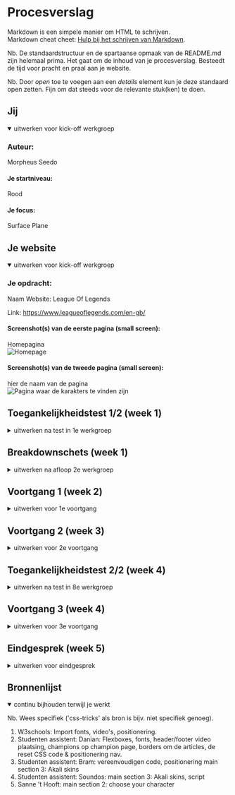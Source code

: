 # Procesverslag
Markdown is een simpele manier om HTML te schrijven.  
Markdown cheat cheet: [Hulp bij het schrijven van Markdown](https://github.com/adam-p/markdown-here/wiki/Markdown-Cheatsheet).

Nb. De standaardstructuur en de spartaanse opmaak van de README.md zijn helemaal prima. Het gaat om de inhoud van je procesverslag. Besteedt de tijd voor pracht en praal aan je website.

Nb. Door *open* toe te voegen aan een *details* element kun je deze standaard open zetten. Fijn om dat steeds voor de relevante stuk(ken) te doen.





## Jij

<details open>
  <summary>uitwerken voor kick-off werkgroep</summary>

  ### Auteur:
  Morpheus Seedo

  #### Je startniveau:
  Rood

  #### Je focus:
  Surface Plane
 
</details>





## Je website

<details open>
  <summary>uitwerken voor kick-off werkgroep</summary>

  ### Je opdracht:
  Naam Website: League Of Legends
  
  Link: https://www.leagueoflegends.com/en-gb/ 

  #### Screenshot(s) van de eerste pagina (small screen): 
  
  Homepagina  
  <img src="/readme-images/homepage_lol_ss.png" width="375px" alt="Homepage">

  #### Screenshot(s) van de tweede pagina (small screen):
  hier de naam van de pagina  
  <img src="readme-images/championpage_lol_ss.png" width="375px" alt="Pagina waar de karakters te vinden zijn">
 
</details>



## Toegankelijkheidstest 1/2 (week 1)

<details>
  <summary>uitwerken na test in 1e werkgroep</summary>

  ### Bevindingen
  Waar ik achter ben gekomen tijdens de toegankelijkheidstest waren:
    1. Dat de screen reader niet alleen een heel scherm van boven naar beneden (kunnen) lezen, maar ook alleen specifieke onderdelen op een wesbite.
    2. Dat het belangrijk is om rekening te houden met kleurgebruik voor mensen die visueel beperkt zijn;
    3. Dat het belangrijk dat de gebruiker gemakkelijk door de wesbite moet kunnen navigeren met alleen een toetsenbord.

  #### Screenreader
  De hiërarchie van de website van League of Legends is zeer goed, de screenreader leest eerst de belangrijkste onderdelen in gaat daarna op een chronologische wijze door de website heen.

  #### Muis en Toetsenbord 
  De wesbite valt goed te bedienen met alleen een toetsenbord.
  Wat hieraan verbeterd kan worden is de focusstate van de website, deze valt namelijk niet erg op een dat zou opvallender kunnen zijn i.v.m. toegankelijkheid. 

  #### Motoriek (shocks, elastiekjes)
  De website voel gemakkelijk te bedienen toen ik de elastiekjes om had, het enige waar ik op moest letten was dat ik niet met twee vingers tegelijk het scherm in drukte. 
  Dat heeft eerder te maken met de instellingen van mijn mac. 

  Het werd iets lastiger toen ik wilde navigeren door de website terwijl ik de schokband om had. 
  De oplossing die ik hiervoor zou kunnen bedenken zijn grotere buttons op de website, zodat er niet te veel mogleijkheden zijn om er naast te klikken.

  #### Visueel (brillen, contrast, kleurenblind, dark/light). 
  De wesbite van League of Legends valt goed te navigeren voor iemand met een visuele beperking.
  Het enige wat verbeterd zou kunnen worden zijn achtergrond afbeeldingen, deze vallen namelijk weg vanwege de lage hoeveelheid contrast.

</details>



## Breakdownschets (week 1)

<details>
  <summary>uitwerken na afloop 2e werkgroep</summary>

  ### de hele pagina: 
  <img src="readme-images/Homepage-breakdownschets.png" width="375px" alt="breakdown van de hele pagina">

</details>





## Voortgang 1 (week 2)

<details>
  <summary>uitwerken voor 1e voortgang</summary>


  ### Agenda voor meeting
  samen met je groepje opstellen

  Donna          | 
  Vragen over de svg afbeeldingen van de social media op de website.

  Morpheus         |

‘Hoe kan ik meerdere img’s in een section selecteren, terwijl er zowel meerdere sections als img’s in dezelfde footer (maar wél apparte section en/of article) staan?’

  Ruby             |
  Klikbare bolletjes onder carousel 
  Werkbare filter knoppen bij items

  ### Verslag van meeting
 Donna had vragen over een automatische slider en hoe deze uit zichzelf kon laten bewegen en dat kon op diverse manieren. Doormiddel van JavaScript of gewoon met css en dan een timer erop zetten. Mijn vraag was ook beantwoord, ik kon namelijk achter de 'nth-of-type' gewoon een komma plaatsen en daarachter weer de code met de (andere) specifieke'nth-of-type' plaatsen en daarvan was ik niet op de hoogte.

</details>





## Voortgang 2 (week 3)

<details>
  <summary>uitwerken voor 2e voortgang</summary>

  ### Stand van zaken
  Wat voor mij lastig is, is het achterhalen welke code gebruikt is om deze afbeeldingen op deze positie te krijgen.

    <img src="readme-images/vraag_voortgang_2_ss.png" width="375px" alt="breakdown van de hele pagina">


  ### Agenda voor meeting
  samen met je groepje opstellen

   Donna          | 
    De vraag die Donna had was hoe zij de articles in haar section kon stijlen, de arcitle bestond uit een foto met daarin een titel en kleine tekst eronder. Terwijl het gehele afbeelding linkt naar een andere pagina.


  Morpheus         |

    ‘Ik heb vooral een vraag over de plaatsing van de afbeeldingen binnen een bepaalde section. Ik weet dat ik posistion absolute moet toepassen, maar als ik dat doe op één afbeelding, hoe kan ik er dan voor zorgen dat alle 3 de afbeeldingen geplaatst worden op dezelfde plek?'

  Ruby             |

    Ruby had een vraag over de verschillende hover (states) van de svg's die geplaatst waren op haar website

  ### Verslag van meeting
   De oplossing voor mijn probleem was vrij simpel, maar toen ondekte ik het moeilijkste gedeelde van mij code. Ik moest gaan werken met JavaScript om de source van de 3e afbeelding aan te passen na een x-aantal (mili)seconden.

</details>





## Toegankelijkheidstest 2/2 (week 4)

<details>
  <summary>uitwerken na test in 8e werkgroep</summary>

  ### Bevindingen


  #### Screenreader
  Ik kwam erachter dat de screenreader alle elementen die ik toegepast heb op de website opleest in plaats van alleen de content en de alt tags.
  Hier zal ik een oplossing op kunnen bedenken om de website nog toegankelijker te maken voor de gebruiker.


  #### Muis en Toetsenbord 
  Ik kwam erachter dat het gemakkelijk is om met toetsebord en muis te navigeren door mijn website heen. Het puntje dat verbeterd moet worden is de focus state. De gebruiker kan namelijk niet zien waar hij zich nou bevindt op de webpagina (los van het scherm dat mee beweegt).


  #### Motoriek (shocks, elastiekjes)
  Hier was niet heel veel aan veranderd vergeleken met vorige keer. Ik heb echter de knoppen toegankelijker gemaakt door deze groter te maken.


  #### Visueel (brillen, contrast, kleurenblind, dark/light). 
  Ik kwam erachter dat het wellicht een handige oplossing zou zijn op het moment dat ik alleen maar zwarte of witte achtergronden gebruikte in plaats van foto's. Op deze manier is dit voor visueel beperkte meer overzichtelijk, minder afleidend en dus toegankelijker.
</details>





## Voortgang 3 (week 4)

<details>
  <summary>uitwerken voor 3e voortgang</summary>

  ### Stand van zaken
  hier dit ging goed & dit was lastig (neem ook screenshots op van delen van je website en code)


  ### Agenda voor meeting
  samen met je groepje opstellen

   Donna          | 
  Donna had een vraag over de zoekfunctie, de zoekbalk en hoe ze een slider kon maken op haar tweede pagina.

  Morpheus         |
    De vraag dit ik op dit moment heb is hoe ik de mask image toe pas aangezien het niet de bedoeling is dat ik de image plaats in een mask, maar dat ik ervoor zorg dat de mask een transition effect is in plaats van een uitknipmasker.

  Ruby             |

    Ruby had een vraag over het maken van een klikbare carousel.


  ### Verslag van meeting
  De voortgang verliep goed en het was zeker handig om nieuwe dingen te leren over niet alleen de problemen waar ik zelf tegen aan liep, maar ook welke mijn medestudenten ervaarden.
  We hadden allemaal zowel antwoord als uitleg gekregen over de (mogelijke) oplossingen en hoe we deze konden toepassen.
  Het probleem waar ik tegenaan liep vond ik het meest complex omdat ik daar gebruik moest gaan maken van een clip path en keyframes.


</details>





## Eindgesprek (week 5)

<details>
  <summary>uitwerken voor eindgesprek</summary>

  ### Je uitkomst - karakteristiek screenshots:
  <img src="readme-images/oplevering_homepage.png" width="375px" alt="uitomst Homepage">

  <img src="readme-images/oplevering_champion.png" width="375px" alt="uitomst Championpage">


  ### Dit ging goed/Heb ik geleerd: 
  Op de championspagina was het gelukt zowel de champions (met bij behorende namen) in een respomsive kolom te plaatsen, als er een hover state aan toe te voegen waardoor dit het resulaat is geworden.

  <img src="readme-images/wel_gelukt.png" width="375px" alt="top">


  ### Dit was lastig/Is niet gelukt:
  Wat mij helaas niet gelukd was, was de 5e section, dit was een slider met van alles dat gebeurde op de achtergrond. Door gebrek aan tijd door uitgelopen planningen lukte het mij helaas niet meer om dit onderdeel van de website op tijd te realiseren. Om die reden heb ik ervoor gekozen deze onzichtbaar te maken, zodat de kwaliteit van mijn oplevering er niet onder zou leiden.

  <img src="readme-images/niet_gelukt.png" width="375px" alt="bummer">
</details>





## Bronnenlijst

<details open>
  <summary>continu bijhouden terwijl je werkt</summary>

  Nb. Wees specifiek ('css-tricks' als bron is bijv. niet specifiek genoeg).

  1. W3schools: Import fonts, video's, positionering.
  2. Studenten assistent: Danian: Flexboxes, fonts, header/footer video plaatsing, champions op champion page,  borders om de articles, de reset CSS code & positionering nav.
  3. Studenten assistent: Bram:  vereenvoudigen code, positionering main section 3: Akali skins
  4. Studenten assistent: Soundos: main section 3: Akali skins, script
  5. Sanne 't Hooft: main section 2: choose your character

</details>